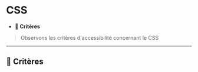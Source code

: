 # CSS

*  🔖 **Critères**

> Observons les critères d'accessibilité concernant le CSS

___

## 📑 Critères

